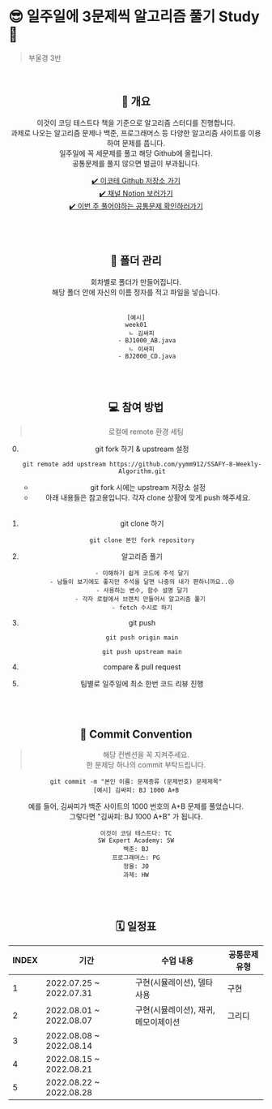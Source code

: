 # 😎 일주일에 3문제씩 알고리즘 풀기 Study 🚩
> 부울경 3반 
<br/>
 
<center><h2>👋 개요</h2><center>

이것이 코딩 테스트다 책을 기준으로 알고리즘 스터디를 진행합니다.<br/>
과제로 나오는 알고리즘 문제나 백준, 프로그래머스 등 다양한 알고리즘 사이트를 이용하여 문제를 풉니다.<br/>
일주일에 꼭 세문제를 풀고 해당 Github에 올립니다.<br/>
공통문제를 풀지 않으면 벌금이 부과됩니다.<br/>

[✔️ 이코테 Github 저장소 가기](https://github.com/ndb796/python-for-coding-test)<br/>
[✔️ 채널 Notion 보러가기](https://www.notion.so/yeomss/744e51fd59ac462cac41d793184aeb06)<br/>
[✔️ 이번 주 풀어야하는 공통문제 확인하러가기](https://www.notion.so/yeomss/3-6-10b12d38353c4f7c9968c453214f5741)<br/>
 
<br/>
<br/>

<center><h2>📝 폴더 관리</h2><center>
회차별로 폴더가 만들어집니다.<br/>
해당 폴더 안에 자신의 이름 정자를 적고 파일을 넣습니다.
<br/>
<br/>

```
[예시]
week01
   ㄴ 김싸피
      - BJ1000_AB.java
   ㄴ 이싸피
      - BJ2000_CD.java
```

<br/>
<br/>

<center><h2>💻 참여 방법</h2><center>

> 로컬에 remote 환경 세팅

0. git fork 하기 & upstream 설정
   <pre><code>git remote add upstream https://github.com/yymm912/SSAFY-8-Weekly-Algorithm.git</code></pre>

   - git fork 시에는 upstream 저장소 설정
   - 아래 내용들은 참고용입니다. 각자 clone 상황에 맞게 push 해주세요.
   <br/>

1. git clone 하기<br/>
   <pre><code>git clone 본인 fork repository</code></pre>

2. 알고리즘 풀기<br/>

   <pre><code>- 이해하기 쉽게 코드에 주석 달기
   - 남들이 보기에도 좋지만 주석을 달면 나중의 내가 편하니까요..😢
   - 사용하는 변수, 함수 설명 달기
   - 각자 로컬에서 브랜치 만들어서 알고리즘 풀기 
   - fetch 수시로 하기
   </code></pre>

3. git push<br/>
   <pre><code>git push origin main</code></pre>
   <pre><code>git push upstream main</code></pre>

4. compare & pull request<br/>

5. 팀별로 일주일에 최소 한번 코드 리뷰 진행<br/>

<br/><br/>

<center><h2>📕 Commit Convention</h2><center>

> 해당 컨벤션을 꼭 지켜주세요. <br/>
> 한 문제당 하나의 commit 부탁드립니다.

```
git commit -m "본인 이름: 문제종류 (문제번호) 문제제목"
[예시] 김싸피: BJ 1000 A+B
```
예를 들어, 김싸피가 백준 사이트의 1000 번호의 A+B 문제를 풀었습니다.<br/>
그렇다면 "김싸피: BJ 1000 A+B" 가 됩니다.<br/>

```
이것이 코딩 테스트다: TC
SW Expert Academy: SW
백준: BJ
프로그래머스: PG
정올: JO
과제: HW
```


<br/><br/>

<center><h2>🗓 일정표</h2><center>

| INDEX | 기간                    | 수업 내용    | 공통문제 유형 |
| ----- | ----------------------- | ------- | --------- |
| 1     | 2022.07.25 ~ 2022.07.31 | 구현(시뮬레이션), 델타 사용 | 구현 |
| 2     | 2022.08.01 ~ 2022.08.07 | 구현(시뮬레이션), 재귀, 메모이제이션 | 그리디 |
| 3     | 2022.08.08 ~ 2022.08.14 |  |  |
| 4     | 2022.08.15 ~ 2022.08.21 |  |  |
| 5     | 2022.08.22 ~ 2022.08.28 |  |  |
